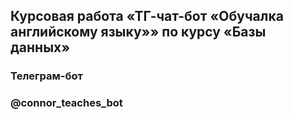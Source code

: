 ## Курсовая работа «ТГ-чат-бот «Обучалка английскому языку»» по курсу «Базы данных»

### Телеграм-бот
### @connor_teaches_bot
